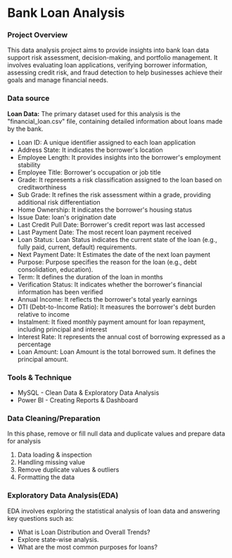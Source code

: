 # Bank Loan Analysis
### Project Overview
This data analysis project aims to provide insights into bank loan data support risk assessment, decision-making, and portfolio management. It involves evaluating loan applications, verifying borrower information, assessing credit risk, and fraud detection to help businesses achieve their goals and manage financial needs.
### Data source
**Loan Data:** The primary dataset used for this analysis is the "financial_loan.csv" file, containing detailed information about loans made by the bank.
- Loan ID: A unique identifier assigned to each loan application
- Address State: It indicates the borrower's location
- Employee Length: It provides insights into the borrower's employment stability
- Employee Title: Borrower's occupation or job title
- Grade: It represents a risk classification assigned to the loan based on creditworthiness
- Sub Grade: It refines the risk assessment within a grade, providing additional risk differentiation
- Home Ownership: It indicates the borrower's housing status
- Issue Date: loan's origination date
- Last Credit Pull Date: Borrower's credit report was last accessed
- Last Payment Date: The most recent loan payment received
-  Loan Status: Loan Status indicates the current state of the loan (e.g., fully paid, current, default) requirements.
- Next Payment Date: It Estimates the date of the next loan payment
- Purpose: Purpose specifies the reason for the loan (e.g., debt consolidation, education).  
- Term: It defines the duration of the loan in months
- Verification Status: It indicates whether the borrower's financial information has been verified
- Annual Income: It reflects the borrower's total yearly earnings
- DTI (Debt-to-Income Ratio): It measures the borrower's debt burden relative to income
- Instalment: It fixed monthly payment amount for loan repayment, including principal and interest
- Interest Rate: It represents the annual cost of borrowing expressed as a percentage
- Loan Amount: Loan Amount is the total borrowed sum. It defines the principal amount.
### Tools & Technique 
- MySQL - Clean Data & Exploratory Data Analysis
- Power BI - Creating Reports & Dashboard
### Data Cleaning/Preparation
In this phase, remove or fill null data and duplicate values and prepare data for analysis
1. Data loading & inspection
2. Handling missing value
3. Remove duplicate values & outliers
4. Formatting the data
### Exploratory Data Analysis(EDA)
EDA involves exploring the statistical analysis of loan data and answering key questions such as:

- What is Loan Distribution and Overall Trends?
- Explore state-wise analysis.
- What are the most common purposes for loans?
